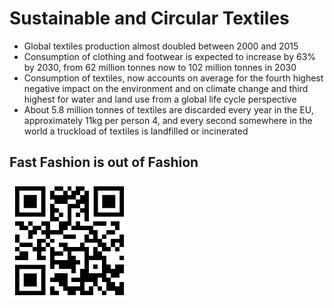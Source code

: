 # Sustainable and Circular Textiles

- Global textiles production almost doubled between 2000 and 2015
- Consumption of clothing and footwear is expected to increase by 63% by 2030, from 62 million tonnes now to 102 million tonnes in 2030
- Consumption of textiles, now accounts on average for the fourth highest negative impact on the environment and on climate change and third highest for water and land use from a global life cycle perspective
- About 5.8 million tonnes of textiles are discarded every year in the EU, approximately 11kg per person 4, and every second somewhere in the world a truckload of textiles is landfilled or incinerated

## Fast Fashion is out of Fashion

![sustainable-textile](./public/qr.png)

